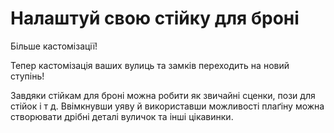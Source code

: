 # Налаштуй свою стійку для броні

Більше кастомізації!

Тепер кастомізація ваших вулиць та замків переходить на новий ступінь!

Завдяки стійкам для броні можна робити як звичайні сценки, пози для стійок і т д. Ввімкнувши уяву й використавши можливості плаґіну можна створювати дрібні деталі вуличок та інші цікавинки.
